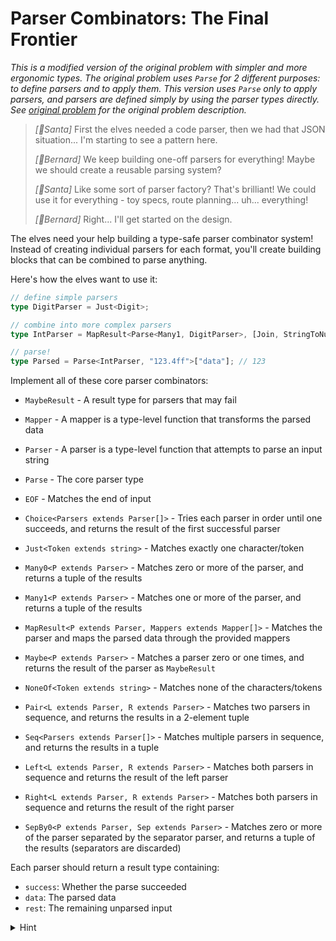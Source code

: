 # Parser Combinators: The Final Frontier

_This is a modified version of the original problem with simpler and more ergonomic types. The original problem uses `Parse` for 2 different purposes: to define parsers and to apply them. This version uses `Parse` only to apply parsers, and parsers are defined simply by using the parser types directly. See [original problem](./24.question.md) for the original problem description._

> _[🎅Santa]_ First the elves needed a code parser, then we had that JSON situation... I'm starting to see a pattern here.
>
> _[🎩Bernard]_ We keep building one-off parsers for everything! Maybe we should create a reusable parsing system?
>
> _[🎅Santa]_ Like some sort of parser factory? That's brilliant! We could use it for everything - toy specs, route planning... uh... everything!
>
> _[🎩Bernard]_ Right... I'll get started on the design.

The elves need your help building a type-safe parser combinator system! Instead of creating individual parsers for each format, you'll create building blocks that can be combined to parse anything.

Here's how the elves want to use it:

```typescript
// define simple parsers
type DigitParser = Just<Digit>;

// combine into more complex parsers
type IntParser = MapResult<Parse<Many1, DigitParser>, [Join, StringToNumber]>;

// parse!
type Parsed = Parse<IntParser, "123.4ff">["data"]; // 123
```

Implement all of these core parser combinators:

- `MaybeResult` - A result type for parsers that may fail
- `Mapper` - A mapper is a type-level function that transforms the parsed data
- `Parser` - A parser is a type-level function that attempts to parse an input string

- `Parse` - The core parser type

- `EOF` - Matches the end of input
- `Choice<Parsers extends Parser[]>` - Tries each parser in order until one succeeds, and returns the result of the first successful parser
- `Just<Token extends string>` - Matches exactly one character/token
- `Many0<P extends Parser>` - Matches zero or more of the parser, and returns a tuple of the results
- `Many1<P extends Parser>` - Matches one or more of the parser, and returns a tuple of the results
- `MapResult<P extends Parser, Mappers extends Mapper[]>` - Matches the parser and maps the parsed data through the provided mappers
- `Maybe<P extends Parser>` - Matches a parser zero or one times, and returns the result of the parser as `MaybeResult`
- `NoneOf<Token extends string>` - Matches none of the characters/tokens
- `Pair<L extends Parser, R extends Parser>` - Matches two parsers in sequence, and returns the results in a 2-element tuple
- `Seq<Parsers extends Parser[]>` - Matches multiple parsers in sequence, and returns the results in a tuple
- `Left<L extends Parser, R extends Parser>` - Matches both parsers in sequence and returns the result of the left parser
- `Right<L extends Parser, R extends Parser>` - Matches both parsers in sequence and returns the result of the right parser
- `SepBy0<P extends Parser, Sep extends Parser>` - Matches zero or more of the parser separated by the separator parser, and returns a tuple of the results (separators are discarded)

Each parser should return a result type containing:

- `success`: Whether the parse succeeded
- `data`: The parsed data
- `rest`: The remaining unparsed input

<details>
  <summary>Hint</summary>

Your solution from Day 23 might be helpful here. Start with the simplest parsers and build up to more complex ones. Make use of anything that has already been implemented for you.

</details>
